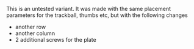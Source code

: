 This is an untested variant. It was made with the same placement parameters for the trackball, thumbs etc, but with the following changes
- another row
- another column
- 2 additional screws for the plate

